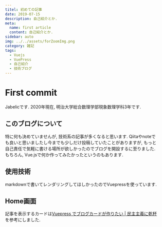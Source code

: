 ```yaml
---
titel: 初めての記事
date: 2019-07-15
description: 自己紹介とか. 
meta:
  name: first article
  content: 自己紹介とか.
sidebar: auto
img: ../../assets/forZoomImg.png
category: 雑記
tags:
  - Vuejs
  - VuePress
  - 自己紹介
  - 技術ブログ
---
```



# First commit

Jabelicです. 2020年現在, 明治大学総合数理学部現象数理学科3年です. 


## このブログについて
特に何も決めていませんが, 技術系の記事が多くなると思います. Qiitaやnoteでも良いと思いましたし今までも少しだけ投稿していたことがありますが, もっと自己責任で気軽に書ける場所が欲しかったのでブログを開設するに至りました. 
もちろん, Vue.jsで何か作ってみたかったというのもあります.

## 使用技術
markdownで書いてレンダリングしてほしかったのでVuepressを使っています.


## Home画面

記事を表示するカードは[Vuepress でブログカードが作りたい | 民主主義に乾杯](https://python.ms/web-card/)を参考にしました. 



